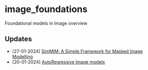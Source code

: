 # image_foundations
Foundational models in Image overview 

## Updates
- [27-01-2024] [SimMIM: A Simple Framework for Masked Image Modelling](https://openaccess.thecvf.com/content/CVPR2022/papers/Xie_SimMIM_A_Simple_Framework_for_Masked_Image_Modeling_CVPR_2022_paper.pdf)
- [20-01-2024] [AutoRegressive Image models](https://arxiv.org/pdf/2401.08541.pdf)
